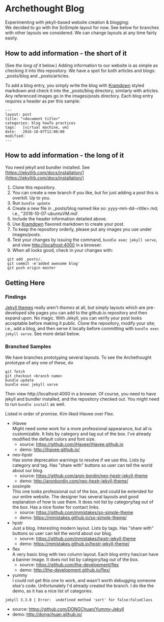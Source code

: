 # Archethought Blog

Experimenting with jekyll-based website creation & blogging:  
We decided to go with the SoSimple layout for now. See below for branches with other layouts we considered. We can change layouts at any time fairly easily.

## How to add information - the short of it
(See _the long of it_ below.)
Adding information to our website is as simple as checking it into this repository.
We have a spot for both articles and blogs: \_posts/blog and \_posts/articles.  

To add a blog entry, you simply write the blog with [Kramdown](http://kramdown.gettalong.org/syntax.html) styled markdown and check it into the \_posts/blog directory, similarly with articles.  Any referenced images go in the images/posts directory.  Each blog entry requires a header as per this sample:
```
---
layout: post
title: "<document title>"
categories: blog howTo practices
tags:	[virtual machine, vm]
date:   2016-10-07T12:00:00
modified:
---
```
## How to add information - the long of it
You need jekyll and bundler installed.  See [https://jekyllrb.com/docs/installation/](https://jekyllrb.com/docs/installation/)

1. Clone this repository.
1. You can create a new branch if you like, but for just adding a post this is overkill. Up to you.
1. Run ```bundle update```
1. Create a new file in _posts/blog named like so: yyyy-mm-dd-\<title\>.md; i.e., "2016-10-07-ubuntuVM.md'.
1. Include the header information detailed above.
1. Use  [Kramdown](http://kramdown.gettalong.org/syntax.html) flavored markdown to create your post.
1. To keep the repository orderly, please put any images you use under images/posts.
1. Test your changes by issuing the command, ```bundle exec jekyll serve```, and view [http://localhost:4000](http://localhost:4000) in a browser.
1. When all looks good, check in your changes with:
```
 git add _posts/.
 git commit -m'added awesome blog'
 git push origin master
```
 
## Getting Here
### Findings
[Jekyll themes](https://github.com/jekyll/jekyll/wiki/Themes) really aren't *themes* at all, but simply layouts which are pre-developed site pages you can add to the github.io repository and then expand upon. No magic.
With Jekyll, you can verify your post looks acceptable before making it public. Clone the repository, modify your site; i.e., add a blog, and then serve it locally before committing with `bundle exec jekyll serve`. See more detail below.


### Branched Samples

We have branches prototyping several layouts.  To see the Archethought prototype of any one of these, do
```
git fetch
git checkout <branch name>
bundle update
bundle exec jekyll serve
```
Then view http://localhost:4000 in a browser.  Of course, you need to have jekyll and bundler installed, and the repository checked out. You might need to run ```bundle install``` as well.

Listed in order of promise. Kim liked iHavee over Flex.

* iHavee
<br/> Might need some work for a more professional appearance, but all is customizable. It lists by category and tag out of the box.  I've already modified the default colors and font size.
  * source: https://github.com/iHavee/iHavee.github.io
  * demo: http://ihavee.github.io/
* neo-hpstr
<br/> Has some deprecation warnings to resolve if we use this. Lists by category and tag. Has "share with" buttons so user can tell the world about our blog.
  * source: https://github.com/aron-bordin/neo-hpstr-jekyll-theme
  * demo: http://aronbordin.com/neo-hpstr-jekyll-theme/
* sosimple
<br/> This one looks professional out of the box, and could be extended for our entire website. The designer has several layouts and good explanation of how to use them. It does not list by category/tag out of the box.  Has a nice footer for contact links.
  * source: https://github.com/mmistakes/so-simple-theme
  * demo: https://mmistakes.github.io/so-simple-theme/
* hpstr
<br/> Just a blog. Interesting modern layout. Lists by tags. Has "share with" buttons so user can tell the world about our blog.
  * source: https://github.com/mmistakes/hpstr-jekyll-theme
  * demo: https://mmistakes.github.io/hpstr-jekyll-theme/
* flex
<br/> A very basic blog with two column layout.  Each blog entry has/can have a banner image. It does not list by category/tag out of the box.
  * source: https://github.com/the-development/flex
  * demo: http://the-development.github.io/flex/
* yummy 
<br/> I could not get this one to work, and wasn't worth debugging someone else's code. Unfortunately I'd already created the branch. I do like the demo, as it has a nice list of categories. 
``` 
jekyll 3.3.0 | Error:  undefined method 'sort' for false:FalseClass 
```
  * source: https://github.com/DONGChuan/Yummy-Jekyll
  * demo: http://dongchuan.github.io/
